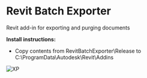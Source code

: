 # Revit Batch Exporter
Revit add-in for exporting and purging documents

**Install instructions:**

- Copy contents from RevitBatchExporter\Release to C:\ProgramData\Autodesk\Revit\Addins

![XP](https://user-images.githubusercontent.com/22296105/68213267-24acd680-ffd3-11e9-986e-fb980bdb118d.PNG)
